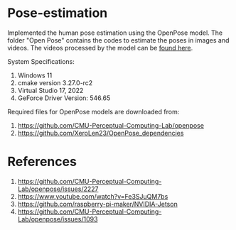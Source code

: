 # Pose-estimation
Implemented the human pose estimation using the OpenPose model. The folder "Open Pose" contains the codes to estimate the poses in images and videos. The videos processed by the model can be [found here](https://iitgnacin-my.sharepoint.com/:f:/g/personal/22110050_iitgn_ac_in/EsCh9PatjaBHjldrNO1yzo8BDKIGl4qDh5KZU5dvKPwADA?e=WeLBSl).

System Specifications:
1) Windows 11
2) cmake version 3.27.0-rc2
3) Virtual Studio 17, 2022
4) GeForce Driver Version: 546.65

Required files for OpenPose models are downloaded from:
1) https://github.com/CMU-Perceptual-Computing-Lab/openpose
2) https://github.com/XeroLen23/OpenPose_dependencies

# References
1) https://github.com/CMU-Perceptual-Computing-Lab/openpose/issues/2227
2) https://www.youtube.com/watch?v=Fe3SJuQM7bs
3) https://github.com/raspberry-pi-maker/NVIDIA-Jetson
4) https://github.com/CMU-Perceptual-Computing-Lab/openpose/issues/1093
